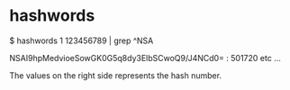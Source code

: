 # hashwords

$ hashwords 1 123456789 | grep ^NSA

NSAI9hpMedvioeSowGK0G5q8dy3ElbSCwoQ9/J4NCd0= : 501720
etc ...

The values on the right side represents the hash number.

